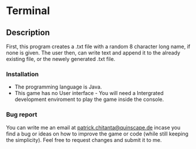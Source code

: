 # Terminal

## Description
First, this program creates a .txt file with a random 8 character long name, if none is given. 
The user then, can write text and append it to the already existing file, or the newely generated .txt file.

### Installation

- The programming language is Java.
- This game has no User interface - You will need a Intergrated development enviroment to play the game inside the console.

### Bug report

You can write me an email at patrick.chitanta@quinscape.de incase you find a bug or ideas on how to improve the game or code (while still keeping the simplicity).
Feel free to request changes and submit it to me. 
